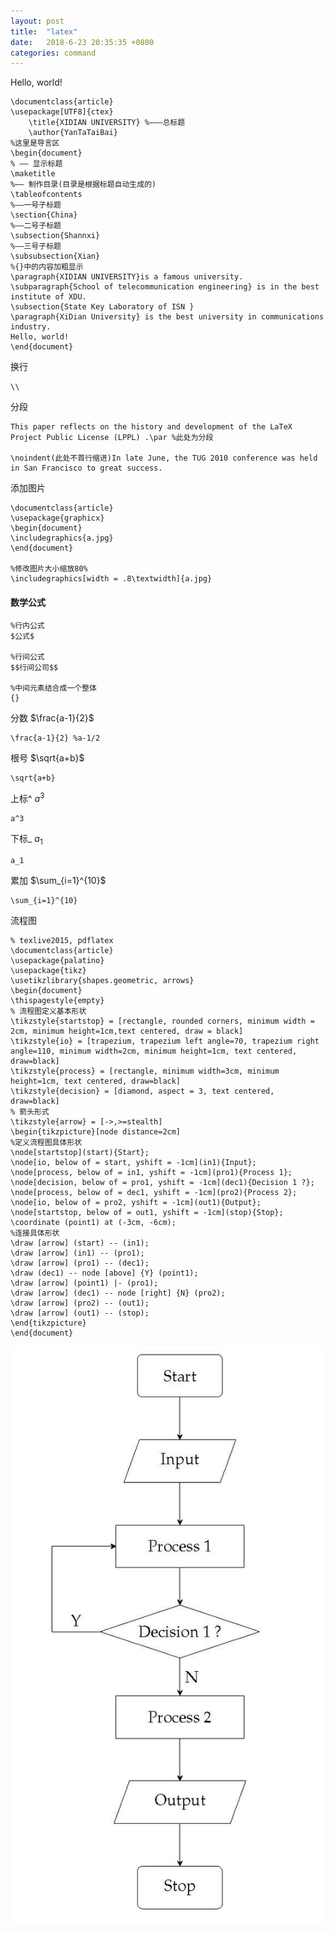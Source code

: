```yaml
---
layout: post
title:  "latex"
date:   2018-6-23 20:35:35 +0800
categories: command
---
```

<head>
    <script src="https://cdn.mathjax.org/mathjax/latest/MathJax.js?config=TeX-AMS-MML_HTMLorMML" type="text/javascript"></script>
    <script type="text/x-mathjax-config">
        MathJax.Hub.Config({
            tex2jax: {
            skipTags: ['script', 'noscript', 'style', 'textarea', 'pre'],
            inlineMath: [['$','$']]
            }
        });
    </script>
</head>

Hello, world!
```
\documentclass{article}
\usepackage[UTF8]{ctex}
    \title{XIDIAN UNIVERSITY} %———总标题
    \author{YanTaTaiBai}
%这里是导言区
\begin{document}
% —— 显示标题
\maketitle
%—— 制作目录(目录是根据标题自动生成的)
\tableofcontents
%——一号子标题
\section{China}
%——二号子标题
\subsection{Shannxi}
%——三号子标题
\subsubsection{Xian}
%{}中的内容加粗显示
\paragraph{XIDIAN UNIVERSITY}is a famous university.
\subparagraph{School of telecommunication engineering} is in the best institute of XDU.
\subsection{State Key Laboratory of ISN }
\paragraph{XiDian University} is the best university in communications industry. 
Hello, world!
\end{document}
```

换行
```
\\
```

分段
```
This paper reflects on the history and development of the LaTeX Project Public License (LPPL) .\par %此处为分段

\noindent(此处不首行缩进)In late June, the TUG 2010 conference was held in San Francisco to great success. 
```

添加图片
```
\documentclass{article}
\usepackage{graphicx}
\begin{document}
\includegraphics{a.jpg}
\end{document}

%修改图片大小缩放80%
\includegraphics[width = .8\textwidth]{a.jpg}
```

#### 数学公式
```
%行内公式
$公式$

%行间公式
$$行间公司$$

%中间元素结合成一个整体
{}
```

分数
$\frac{a-1}{2}$
``` 
\frac{a-1}{2} %a-1/2
```

根号
$\sqrt{a+b}$
```
\sqrt{a+b}
```

上标^
$a^3$
```
a^3 
```

下标_
$a_1$
```
a_1
```

累加
$\sum_{i=1}^{10}$
```
\sum_{i=1}^{10}
```

流程图
```
% texlive2015, pdflatex
\documentclass{article}
\usepackage{palatino}
\usepackage{tikz}
\usetikzlibrary{shapes.geometric, arrows}
\begin{document}
\thispagestyle{empty}
% 流程图定义基本形状
\tikzstyle{startstop} = [rectangle, rounded corners, minimum width = 2cm, minimum height=1cm,text centered, draw = black]
\tikzstyle{io} = [trapezium, trapezium left angle=70, trapezium right angle=110, minimum width=2cm, minimum height=1cm, text centered, draw=black]
\tikzstyle{process} = [rectangle, minimum width=3cm, minimum height=1cm, text centered, draw=black]
\tikzstyle{decision} = [diamond, aspect = 3, text centered, draw=black]
% 箭头形式
\tikzstyle{arrow} = [->,>=stealth]
\begin{tikzpicture}[node distance=2cm]
%定义流程图具体形状
\node[startstop](start){Start};
\node[io, below of = start, yshift = -1cm](in1){Input};
\node[process, below of = in1, yshift = -1cm](pro1){Process 1};
\node[decision, below of = pro1, yshift = -1cm](dec1){Decision 1 ?};
\node[process, below of = dec1, yshift = -1cm](pro2){Process 2};
\node[io, below of = pro2, yshift = -1cm](out1){Output};
\node[startstop, below of = out1, yshift = -1cm](stop){Stop};
\coordinate (point1) at (-3cm, -6cm);
%连接具体形状
\draw [arrow] (start) -- (in1);
\draw [arrow] (in1) -- (pro1);
\draw [arrow] (pro1) -- (dec1);
\draw (dec1) -- node [above] {Y} (point1);
\draw [arrow] (point1) |- (pro1);
\draw [arrow] (dec1) -- node [right] {N} (pro2);
\draw [arrow] (pro2) -- (out1);
\draw [arrow] (out1) -- (stop);
\end{tikzpicture}
\end{document}
```

![images](/source/latex.png)
